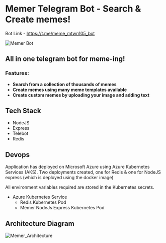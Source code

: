 # Memer Telegram Bot - Search &amp; Create memes!

Bot Link - https://t.me/meme_mtwn105_bot

![Memer Bot](https://user-images.githubusercontent.com/12975481/155880694-8ee48292-0179-47fd-8899-c5328628e141.jpg)

## All in one telegram bot for meme-ing!

### Features:
- **Search from a collection of thousands of memes**
- **Create memes using many meme templates available**
- **Create custom memes by uploading your image and adding text**

## Tech Stack

- NodeJS
- Express
- Telebot
- Redis

## Devops

Application has deployed on Microsoft Azure using Azure Kubernetes Services (AKS).
Two deployments created, one for Redis & one for NodeJS express (which is deployed using the docker image)

All environment variables required are stored in the Kubernetes secrets.

- Azure Kubernetes Service
  - Redis Kubernetes Pod
  - Memer NodeJs Express Kubernetes Pod

## Architecture Diagram

![Memer_Architecture](https://user-images.githubusercontent.com/12975481/156997559-00fe8078-6395-46fc-aefa-d3c3ae70463e.png)



